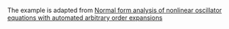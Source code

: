 The example is adapted from [Normal form analysis of nonlinear oscillator equations with automated arbitrary order expansions](http://dx.doi.org/10.46298/jtcam.13234)
